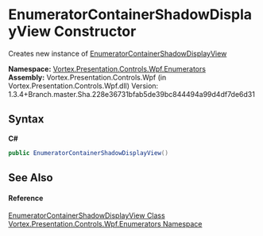 # EnumeratorContainerShadowDisplayView Constructor 
 

Creates new instance of <a href="T_Vortex_Presentation_Controls_Wpf_Enumerators_EnumeratorContainerShadowDisplayView.md">EnumeratorContainerShadowDisplayView</a>

**Namespace:**&nbsp;<a href="N_Vortex_Presentation_Controls_Wpf_Enumerators.md">Vortex.Presentation.Controls.Wpf.Enumerators</a><br />**Assembly:**&nbsp;Vortex.Presentation.Controls.Wpf (in Vortex.Presentation.Controls.Wpf.dll) Version: 1.3.4+Branch.master.Sha.228e36731bfab5de39bc844494a99d4df7de6d31

## Syntax

**C#**<br />
``` C#
public EnumeratorContainerShadowDisplayView()
```


## See Also


#### Reference
<a href="T_Vortex_Presentation_Controls_Wpf_Enumerators_EnumeratorContainerShadowDisplayView.md">EnumeratorContainerShadowDisplayView Class</a><br /><a href="N_Vortex_Presentation_Controls_Wpf_Enumerators.md">Vortex.Presentation.Controls.Wpf.Enumerators Namespace</a><br />